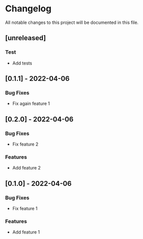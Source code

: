# Changelog

All notable changes to this project will be documented in this file.

## [unreleased]

### Test

- Add tests

## [0.1.1] - 2022-04-06

### Bug Fixes

- Fix again feature 1

## [0.2.0] - 2022-04-06

### Bug Fixes

- Fix feature 2

### Features

- Add feature 2

## [0.1.0] - 2022-04-06

### Bug Fixes

- Fix feature 1

### Features

- Add feature 1

<!-- generated by git-cliff -->
